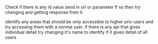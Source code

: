 Check if there is any id value send in url or parameter
If so then try changing and getting response from it

identify any areas that should be only accessible to higher priv users and try accessing them with a normal user.
if there is any api that gives individual detail try changing it's name to identify if it gives detail of all users

